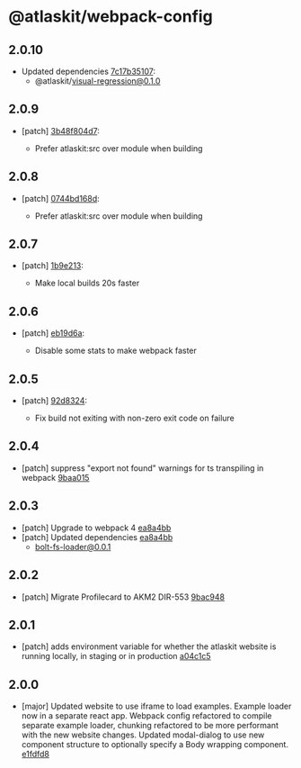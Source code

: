 # @atlaskit/webpack-config

## 2.0.10
- Updated dependencies [7c17b35107](https://bitbucket.org/atlassian/atlaskit-mk-2/commits/7c17b35107):
  - @atlaskit/visual-regression@0.1.0

## 2.0.9
- [patch] [3b48f804d7](https://bitbucket.org/atlassian/atlaskit-mk-2/commits/3b48f804d7):

  - Prefer atlaskit:src over module when building

## 2.0.8
- [patch] [0744bd168d](https://bitbucket.org/atlassian/atlaskit-mk-2/commits/0744bd168d):

  - Prefer atlaskit:src over module when building

## 2.0.7
- [patch] [1b9e213](https://bitbucket.org/atlassian/atlaskit-mk-2/commits/1b9e213):

  - Make local builds 20s faster

## 2.0.6
- [patch] [eb19d6a](https://bitbucket.org/atlassian/atlaskit-mk-2/commits/eb19d6a):

  - Disable some stats to make webpack faster

## 2.0.5
- [patch] [92d8324](https://bitbucket.org/atlassian/atlaskit-mk-2/commits/92d8324):

  - Fix build not exiting with non-zero exit code on failure

## 2.0.4
- [patch] suppress "export not found" warnings for ts transpiling in webpack [9baa015](https://bitbucket.org/atlassian/atlaskit-mk-2/commits/9baa015)

## 2.0.3
- [patch] Upgrade to webpack 4 [ea8a4bb](https://bitbucket.org/atlassian/atlaskit-mk-2/commits/ea8a4bb)
- [patch] Updated dependencies [ea8a4bb](https://bitbucket.org/atlassian/atlaskit-mk-2/commits/ea8a4bb)
  - bolt-fs-loader@0.0.1

## 2.0.2
- [patch] Migrate Profilecard to AKM2 DIR-553 [9bac948](https://bitbucket.org/atlassian/atlaskit-mk-2/commits/9bac948)

## 2.0.1
- [patch] adds environment variable for whether the atlaskit website is running locally, in staging or in production [a04c1c5](https://bitbucket.org/atlassian/atlaskit-mk-2/commits/a04c1c5)

## 2.0.0
- [major] Updated website to use iframe to load examples. Example loader now in a separate react app. Webpack config refactored to compile separate example loader, chunking refactored to be more performant with the new website changes. Updated modal-dialog to use new component structure to optionally specify a Body wrapping component. [e1fdfd8](https://bitbucket.org/atlassian/atlaskit-mk-2/commits/e1fdfd8)
